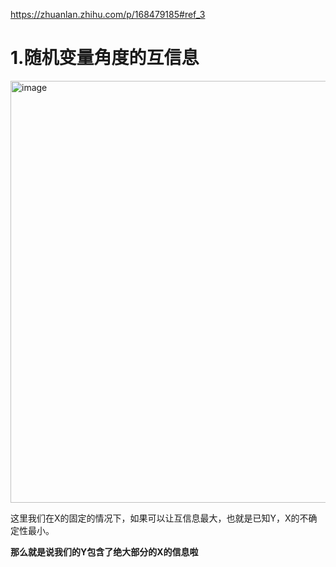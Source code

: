 https://zhuanlan.zhihu.com/p/168479185#ref_3

# 1.随机变量角度的互信息
<img width="675" alt="image" src="https://user-images.githubusercontent.com/40928887/127960531-6da22389-e530-4b5e-a46c-507bbe8817d8.png">

这里我们在X的固定的情况下，如果可以让互信息最大，也就是已知Y，X的不确定性最小。

**那么就是说我们的Y包含了绝大部分的X的信息啦**
